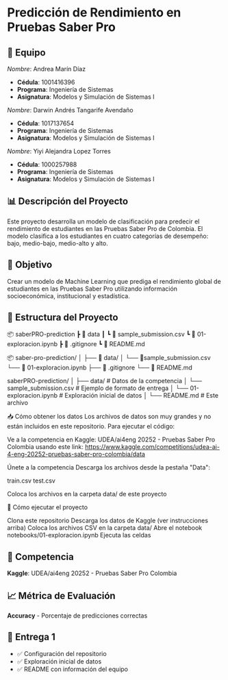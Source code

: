 # Predicción de Rendimiento en Pruebas Saber Pro

## 👥 Equipo

*Nombre*: Andrea Marín Díaz
- **Cédula**: 1001416396
- **Programa**: Ingeniería de Sistemas
- **Asignatura**: Modelos y Simulación de Sistemas I

*Nombre*: Darwin Andrés Tangarife Avendaño
- **Cédula**: 1017137654
- **Programa**: Ingeniería de Sistemas
- **Asignatura**: Modelos y Simulación de Sistemas I

*Nombre*: Yiyi Alejandra Lopez Torres
- **Cédula**: 1000257988
- **Programa**: Ingeniería de Sistemas
- **Asignatura**: Modelos y Simulación de Sistemas I

## 📊 Descripción del Proyecto

Este proyecto desarrolla un modelo de clasificación para predecir el rendimiento de estudiantes en las Pruebas Saber Pro de Colombia. El modelo clasifica a los estudiantes en cuatro categorías de desempeño: bajo, medio-bajo, medio-alto y alto.

## 🎯 Objetivo

Crear un modelo de Machine Learning que prediga el rendimiento global de estudiantes en las Pruebas Saber Pro utilizando información socioeconómica, institucional y estadística.

## 📁 Estructura del Proyecto

📦 saberPRO-prediction
 ┣ 📂 data
 ┃ ┗ 📄 sample_submission.csv
 ┗ 📄 01-exploracion.ipynb
 ┣ 📄 .gitignore
 ┗ 📄 README.md

📦 saber-pro-prediction/
│
├── 📂 data/
│   └── 📄sample_submission.csv
└── 📄 01-exploracion.ipynb
├── 📄 .gitignore
└── 📄 README.md

saberPRO-prediction/
│
├── data/                          # Datos de la competencia
│   └── sample_submission.csv      # Ejemplo de formato de entrega
│
└── 01-exploracion.ipynb           # Exploración inicial de datos
│
└── README.md                      # Este archivo

📥 Cómo obtener los datos
Los archivos de datos son muy grandes y no están incluidos en este repositorio. Para ejecutar el código:

Ve a la competencia en Kaggle: UDEA/ai4eng 20252 - Pruebas Saber Pro Colombia usando este link:
https://www.kaggle.com/competitions/udea-ai-4-eng-20252-pruebas-saber-pro-colombia/data

Únete a la competencia
Descarga los archivos desde la pestaña "Data":

train.csv
test.csv

Coloca los archivos en la carpeta data/ de este proyecto

🚀 Cómo ejecutar el proyecto

Clona este repositorio
Descarga los datos de Kaggle (ver instrucciones arriba)
Coloca los archivos CSV en la carpeta data/
Abre el notebook notebooks/01-exploracion.ipynb
Ejecuta las celdas

## 🔗 Competencia

**Kaggle**: UDEA/ai4eng 20252 - Pruebas Saber Pro Colombia

## 📈 Métrica de Evaluación

**Accuracy** - Porcentaje de predicciones correctas

## 🚀 Entrega 1

- ✅ Configuración del repositorio
- ✅ Exploración inicial de datos
- ✅ README con información del equipo
